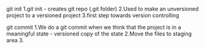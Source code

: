 git init
1.git init - creates git repo (.git folder)
2.Used to make an unversioned project to a versioned project
3.first step towards version controlling

git commit
1.We do a git commit when we think that the project is in a meaningful state - versioned copy of the state
2.Move the files to staging area
3.
